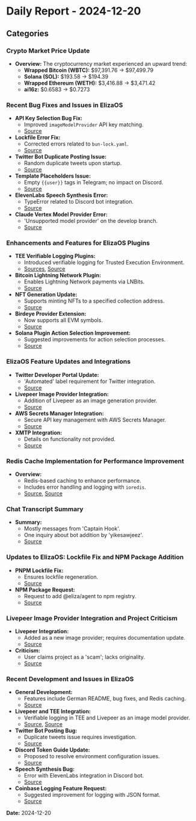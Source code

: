 # Daily Report - 2024-12-20

## Categories

### Crypto Market Price Update

- **Overview:** The cryptocurrency market experienced an upward trend:
  - **Wrapped Bitcoin (WBTC):** $97,391.76 → $97,499.79
  - **Solana (SOL):** $193.58 → $194.39
  - **Wrapped Ethereum (WETH):** $3,416.88 → $3,471.42
  - **ai16z:** $0.6583 → $0.7273

### Recent Bug Fixes and Issues in ElizaOS

- **API Key Selection Bug Fix:**
  - Improved `imageModelProvider` API key matching.
  - [Source](https://github.com/elizaOS/eliza/pull/1272)
- **Lockfile Error Fix:**
  - Corrected errors related to `bun-lock.yaml`.
  - [Source](https://github.com/elizaOS/eliza/pull/1283)
- **Twitter Bot Duplicate Posting Issue:**
  - Random duplicate tweets upon startup.
  - [Source](https://github.com/elizaOS/eliza/issues/1284)
- **Template Placeholders Issue:**
  - Empty `{{user}}` tags in Telegram; no impact on Discord.
  - [Source](https://github.com/elizaOS/eliza/issues/1267)
- **ElevenLabs Speech Synthesis Error:**
  - TypeError related to Discord bot integration.
  - [Source](https://github.com/elizaOS/eliza/issues/1265)
- **Claude Vertex Model Provider Error:**
  - 'Unsupported model provider' on the develop branch.
  - [Source](https://github.com/elizaOS/eliza/issues/1255)

### Enhancements and Features for ElizaOS Plugins

- **TEE Verifiable Logging Plugins:**
  - Introduced verifiable logging for Trusted Execution Environment.
  - [Sources](https://github.com/elizaOS/eliza/pull/1259), [Source](https://github.com/elizaOS/eliza/pull/1260)
- **Bitcoin Lightning Network Plugin:**
  - Enables Lightning Network payments via LNBits.
  - [Source](https://github.com/elizaOS/eliza/pull/1278)
- **NFT Generation Update:**
  - Supports minting NFTs to a specified collection address.
  - [Source](https://github.com/elizaOS/eliza/pull/1274)
- **Birdeye Provider Extension:**
  - Now supports all EVM symbols.
  - [Source](https://github.com/elizaOS/eliza/pull/1263)
- **Solana Plugin Action Selection Improvement:**
  - Suggested improvements for action selection processes.
  - [Source](https://github.com/elizaOS/eliza/issues/1266)

### ElizaOS Feature Updates and Integrations

- **Twitter Developer Portal Update:**
  - 'Automated' label requirement for Twitter integration.
  - [Source](https://github.com/elizaOS/eliza/issues/1253)
- **Livepeer Image Provider Integration:**
  - Addition of Livepeer as an image generation provider.
  - [Source](https://github.com/elizaOS/eliza/issues/1271)
- **AWS Secrets Manager Integration:**
  - Secure API key management with AWS Secrets Manager.
  - [Source](https://github.com/elizaOS/eliza/pull/1256)
- **XMTP Integration:**
  - Details on functionality not provided.
  - [Source](https://github.com/elizaOS/eliza/pull/1285)

### Redis Cache Implementation for Performance Improvement

- **Overview:**
  - Redis-based caching to enhance performance.
  - Includes error handling and logging with `ioredis`.
  - [Source](https://github.com/elizaOS/eliza/issues/1277), [Source](https://github.com/elizaOS/eliza/pull/1279)

### Chat Transcript Summary

- **Summary:**
  - Mostly messages from 'Captain Hook'.
  - One inquiry about bot addition by 'yikesawjeez'.
  - [Source](https://discord.com/channels/1253563208833433701/1326603270893867064)

### Updates to ElizaOS: Lockfile Fix and NPM Package Addition

- **PNPM Lockfile Fix:**
  - Ensures lockfile regeneration.
  - [Source](https://github.com/elizaOS/eliza/pull/1273)
- **NPM Package Request:**
  - Request to add @eliza/agent to npm registry.
  - [Source](https://github.com/elizaOS/eliza/issues/1281)

### Livepeer Image Provider Integration and Project Criticism

- **Livepeer Integration:**
  - Added as a new image provider; requires documentation update.
  - [Source](https://github.com/elizaOS/eliza/pull/1276)
- **Criticism:**
  - User claims project as a 'scam'; lacks originality.
  - [Source](https://github.com/elizaOS/eliza/issues/1286)

### Recent Development and Issues in ElizaOS

- **General Development:**
  - Features include German README, bug fixes, and Redis caching.
  - [Source](https://github.com/elizaOS/eliza/pull/1262)
- **Livepeer and TEE Integration:**
  - Verifiable logging in TEE and Livepeer as an image model provider.
  - [Source](https://github.com/elizaOS/eliza/pull/1259), [Source](https://github.com/elizaOS/eliza/pull/1260)
- **Twitter Bot Posting Bug:**
  - Duplicate tweets issue requires investigation.
  - [Source](https://github.com/elizaOS/eliza/issues/1284)
- **Discord Token Guide Update:**
  - Proposed to resolve environment configuration issues.
  - [Source](https://github.com/elizaOS/eliza/issues/1269)
- **Speech Synthesis Bug:**
  - Error with ElevenLabs integration in Discord bot.
  - [Source](https://github.com/elizaOS/eliza/issues/1265)
- **Coinbase Logging Feature Request:**
  - Suggested improvement for logging with JSON format.
  - [Source](https://github.com/elizaOS/eliza/issues/1261)

**Date:** 2024-12-20
